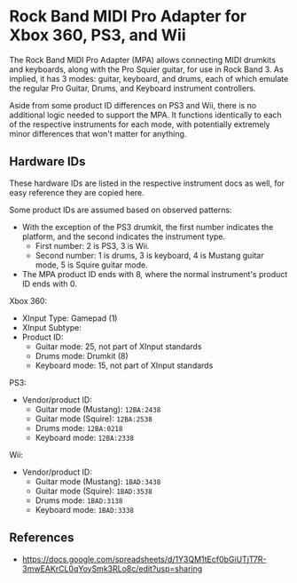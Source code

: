 # Rock Band MIDI Pro Adapter for Xbox 360, PS3, and Wii

The Rock Band MIDI Pro Adapter (MPA) allows connecting MIDI drumkits and keyboards, along with the Pro Squier guitar, for use in Rock Band 3. As implied, it has 3 modes: guitar, keyboard, and drums, each of which emulate the regular Pro Guitar, Drums, and Keyboard instrument controllers.

Aside from some product ID differences on PS3 and Wii, there is no additional logic needed to support the MPA. It functions identically to each of the respective instruments for each mode, with potentially extremely minor differences that won't matter for anything.

## Hardware IDs

These hardware IDs are listed in the respective instrument docs as well, for easy reference they are copied here.

Some product IDs are assumed based on observed patterns:

- With the exception of the PS3 drumkit, the first number indicates the platform, and the second indicates the instrument type.
  - First number: 2 is PS3, 3 is Wii.
  - Second number: 1 is drums, 3 is keyboard, 4 is Mustang guitar mode, 5 is Squire guitar mode.
- The MPA product ID ends with 8, where the normal instrument's product ID ends with 0.

Xbox 360:

- XInput Type: Gamepad (1)
- XInput Subtype:
- Product ID:
  - Guitar mode: 25, not part of XInput standards
  - Drums mode: Drumkit (8)
  - Keyboard mode: 15, not part of XInput standards

PS3:

- Vendor/product ID:
  - Guitar mode (Mustang): `12BA:2438`
  - Guitar mode (Squire): `12BA:2538`
  - Drums mode: `12BA:0218`
  - Keyboard mode: `12BA:2338`

Wii:

- Vendor/product ID:
  - Guitar mode (Mustang): `1BAD:3438`
  - Guitar mode (Squire): `1BAD:3538`
  - Drums mode: `1BAD:3138`
  - Keyboard mode: `1BAD:3338`

## References

- https://docs.google.com/spreadsheets/d/1Y3QM1tEcf0bGiUTjT7R-3mwEAKrCL0qYoySmk3RLo8c/edit?usp=sharing
